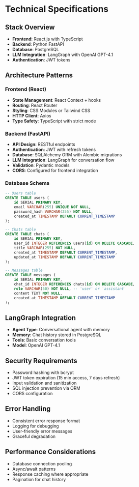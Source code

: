 # Technical Specifications

## Stack Overview
- **Frontend**: React.js with TypeScript
- **Backend**: Python FastAPI
- **Database**: PostgreSQL
- **LLM Integration**: LangGraph with OpenAI GPT-4.1
- **Authentication**: JWT tokens

## Architecture Patterns

### Frontend (React)
- **State Management**: React Context + hooks
- **Routing**: React Router
- **Styling**: CSS Modules or Tailwind CSS
- **HTTP Client**: Axios
- **Type Safety**: TypeScript with strict mode

### Backend (FastAPI)
- **API Design**: RESTful endpoints
- **Authentication**: JWT with refresh tokens
- **Database**: SQLAlchemy ORM with Alembic migrations
- **LLM Integration**: LangGraph for conversation flow
- **Validation**: Pydantic models
- **CORS**: Configured for frontend integration

### Database Schema
```sql
-- Users table
CREATE TABLE users (
    id SERIAL PRIMARY KEY,
    email VARCHAR(255) UNIQUE NOT NULL,
    password_hash VARCHAR(255) NOT NULL,
    created_at TIMESTAMP DEFAULT CURRENT_TIMESTAMP
);

-- Chats table
CREATE TABLE chats (
    id SERIAL PRIMARY KEY,
    user_id INTEGER REFERENCES users(id) ON DELETE CASCADE,
    title VARCHAR(255) NOT NULL,
    created_at TIMESTAMP DEFAULT CURRENT_TIMESTAMP,
    updated_at TIMESTAMP DEFAULT CURRENT_TIMESTAMP
);

-- Messages table
CREATE TABLE messages (
    id SERIAL PRIMARY KEY,
    chat_id INTEGER REFERENCES chats(id) ON DELETE CASCADE,
    role VARCHAR(50) NOT NULL, -- 'user' or 'assistant'
    content TEXT NOT NULL,
    created_at TIMESTAMP DEFAULT CURRENT_TIMESTAMP
);
```

## LangGraph Integration
- **Agent Type**: Conversational agent with memory
- **Memory**: Chat history stored in PostgreSQL
- **Tools**: Basic conversation tools
- **Model**: OpenAI GPT-4.1

## Security Requirements
- Password hashing with bcrypt
- JWT token expiration (15 min access, 7 days refresh)
- Input validation and sanitization
- SQL injection prevention via ORM
- CORS configuration

## Error Handling
- Consistent error response format
- Logging for debugging
- User-friendly error messages
- Graceful degradation

## Performance Considerations
- Database connection pooling
- Async/await patterns
- Response caching where appropriate
- Pagination for chat history 